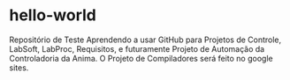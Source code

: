 # hello-world
Repositório de Teste
Aprendendo a usar GitHub para Projetos de Controle, LabSoft, LabProc, Requisitos, e futuramente Projeto de Automação da Controladoria da Anima. O Projeto de Compiladores será feito no google sites.
